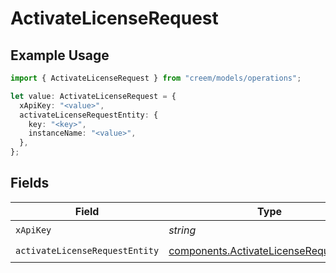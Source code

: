 # ActivateLicenseRequest

## Example Usage

```typescript
import { ActivateLicenseRequest } from "creem/models/operations";

let value: ActivateLicenseRequest = {
  xApiKey: "<value>",
  activateLicenseRequestEntity: {
    key: "<key>",
    instanceName: "<value>",
  },
};
```

## Fields

| Field                                                                                              | Type                                                                                               | Required                                                                                           | Description                                                                                        |
| -------------------------------------------------------------------------------------------------- | -------------------------------------------------------------------------------------------------- | -------------------------------------------------------------------------------------------------- | -------------------------------------------------------------------------------------------------- |
| `xApiKey`                                                                                          | *string*                                                                                           | :heavy_check_mark:                                                                                 | N/A                                                                                                |
| `activateLicenseRequestEntity`                                                                     | [components.ActivateLicenseRequestEntity](../../models/components/activatelicenserequestentity.md) | :heavy_check_mark:                                                                                 | N/A                                                                                                |